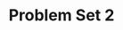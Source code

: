 ---
style: style2
image_path: /images/pic10.jpg
path: generic.html 
link_path: /tba.html 
title: Problem Set 2
caption: Multipole Expansion and Poisson's Equation 
---